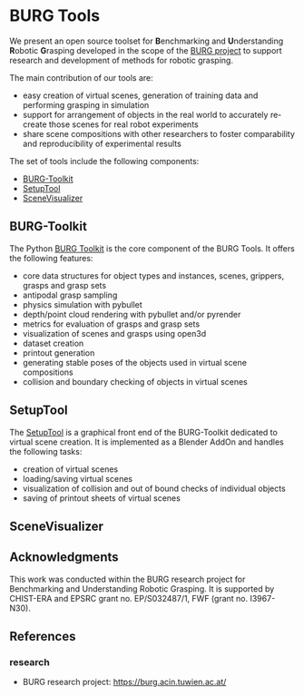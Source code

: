 # BURG Tools
We present an open source toolset for **B**enchmarking and **U**nderstanding **R**obotic **G**rasping developed in the scope of the [BURG project](#references) to support research and development of methods for robotic grasping. 

The main contribution of our tools are:
- easy creation of virtual scenes, generation of training data and performing grasping in simulation
- support for arrangement of objects in the real world to accurately re-create those scenes for real robot experiments
- share scene compositions with other researchers to foster comparability and reproducibility of experimental results

The set of tools include the following components:
- [BURG-Toolkit](#burg-toolkit)
- [SetupTool](#setuptool)
- [SceneVisualizer](#scenevisualizer)

## BURG-Toolkit

The Python [BURG Toolkit](https://github.com/mrudorfer/burg-toolkit) is the core component of the BURG Tools. 
It offers the following features:
- core data structures for object types and instances, scenes, grippers, grasps and grasp sets
- antipodal grasp sampling
- physics simulation with pybullet
- depth/point cloud rendering with pybullet and/or pyrender
- metrics for evaluation of grasps and grasp sets
- visualization of scenes and grasps using open3d
- dataset creation
- printout generation
- generating stable poses of the objects used in virtual scene compositions
- collision and boundary checking of objects in virtual scenes

## SetupTool

The [SetupTool](https://github.com/markus-suchi/burg-setuptool) is a graphical front end of the BURG-Toolkit dedicated to virtual scene creation. It is implemented as a Blender AddOn and handles the following tasks:
- creation of virtual scenes
- loading/saving virtual scenes
- visualization of collision and out of bound checks of individual objects
- saving of printout sheets of virtual scenes

## SceneVisualizer


## Acknowledgments

This work was conducted within the BURG research project for Benchmarking and Understanding Robotic Grasping. 
It is supported by CHIST-ERA and EPSRC grant no. EP/S032487/1, FWF (grant no. I3967-N30).
## References

### research

- BURG research project: https://burg.acin.tuwien.ac.at/

